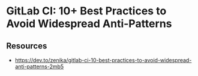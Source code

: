 # GitLab CI: 10+ Best Practices to Avoid Widespread Anti-Patterns

## Resources

- https://dev.to/zenika/gitlab-ci-10-best-practices-to-avoid-widespread-anti-patterns-2mb5
